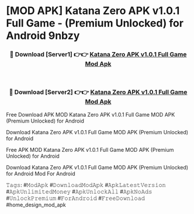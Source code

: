 # [MOD APK] Katana Zero APK v1.0.1 Full Game - (Premium Unlocked) for Android 9nbzy



<div align="center">
<h3>🔴 Download [Server1] 👉👉 <a href="https://momento.my/?title=Katana_Zero_APK_v1.0.1_Full_Game">Katana Zero APK v1.0.1 Full Game Mod Apk</a></h3><br>

<h3>🔴 Download [Server2] 👉👉 <a href="https://momento.my/?title=Katana_Zero_APK_v1.0.1_Full_Game">Katana Zero APK v1.0.1 Full Game Mod Apk</a></h3>
</div>



Free Download APK MOD Katana Zero APK v1.0.1 Full Game MOD APK (Premium Unlocked) for Android

Download Katana Zero APK v1.0.1 Full Game MOD APK (Premium Unlocked) for Android

Free APK MOD Katana Zero APK v1.0.1 Full Game MOD APK (Premium Unlocked) for Android

Download Katana Zero APK v1.0.1 Full Game MOD APK (Premium Unlocked) for Android Mod For Android

𝚃𝚊𝚐𝚜: #𝙼𝚘𝚍𝙰𝚙𝚔 #𝙳𝚘𝚠𝚗𝚕𝚘𝚊𝚍𝙼𝚘𝚍𝙰𝚙𝚔 #𝙰𝚙𝚔𝙻𝚊𝚝𝚎𝚜𝚝𝚅𝚎𝚛𝚜𝚒𝚘𝚗 #𝙰𝚙𝚔𝚄𝚗𝚕𝚒𝚖𝚒𝚝𝚎𝚍𝙼𝚘𝚗𝚎𝚢 #𝙰𝚙𝚔𝚄𝚗𝚕𝚘𝚌𝚔𝙰𝚕𝚕 #𝙰𝚙𝚔𝙽𝚘𝙰𝚍𝚜 #𝚄𝚗𝚕𝚘𝚌𝚔𝙿𝚛𝚎𝚖𝚒𝚞𝚖 #𝙵𝚘𝚛𝙰𝚗𝚍𝚛𝚘𝚒𝚍 #𝙵𝚛𝚎𝚎𝙳𝚘𝚠𝚗𝚕𝚘𝚊𝚍 #home_design_mod_apk
